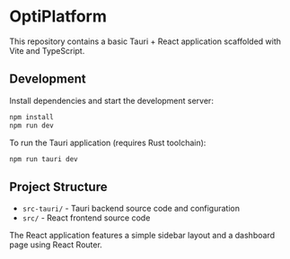 # OptiPlatform

This repository contains a basic Tauri + React application scaffolded with Vite and TypeScript.

## Development

Install dependencies and start the development server:

```bash
npm install
npm run dev
```

To run the Tauri application (requires Rust toolchain):

```bash
npm run tauri dev
```

## Project Structure

- `src-tauri/` - Tauri backend source code and configuration
- `src/` - React frontend source code

The React application features a simple sidebar layout and a dashboard page using React Router.
